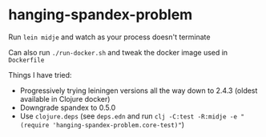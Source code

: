 # hanging-spandex-problem

Run `lein midje` and watch as your process doesn't terminate

Can also run `./run-docker.sh` and tweak the docker image used in `Dockerfile`

Things I have tried:
- Progressively trying leiningen versions all the way down to 2.4.3 (oldest available in Clojure docker)
- Downgrade spandex to 0.5.0
- Use `clojure.deps` (see `deps.edn` and run `clj -C:test -R:midje -e "(require 'hanging-spandex-problem.core-test)"`)

